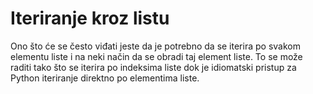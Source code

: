 # Iteriranje kroz listu

Ono što će se često viđati jeste da je potrebno da se iterira po svakom elementu liste i na neki način da se obradi taj element liste. To se može raditi tako što se iterira po indeksima liste dok je idiomatski pristup za Python iteriranje direktno po elementima liste.
